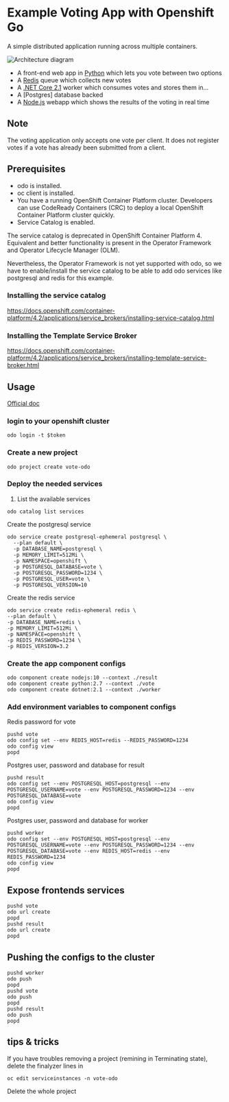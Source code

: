 # Example Voting App with Openshift Go

A simple distributed application running across multiple containers.

![Architecture diagram](architecture.png)

* A front-end web app in [Python](/vote) which lets you vote between two options
* A [Redis](https://hub.docker.com/_/redis/) queue which collects new votes
* A [.NET Core 2.1](/worker) worker which consumes votes and stores them in…
* A [Postgres] database backed
* A [Node.js](/result) webapp which shows the results of the voting in real time


## Note

The voting application only accepts one vote per client. It does not register votes if a vote has already been submitted from a client.

## Prerequisites

* odo is installed.
* oc client is installed.
* You have a running OpenShift Container Platform cluster. Developers can use CodeReady Containers (CRC) to deploy a local OpenShift Container Platform cluster quickly.
* Service Catalog is enabled.

The service catalog is deprecated in OpenShift Container Platform 4. Equivalent and better functionality is present in the Operator Framework and Operator Lifecycle Manager (OLM).

Nevertheless, the Operator Framework is not yet supported with odo, so we have to enable/install the service catalog to be able to add odo services like postgresql and redis for this example.

### Installing the service catalog

https://docs.openshift.com/container-platform/4.2/applications/service_brokers/installing-service-catalog.html

### Installing the Template Service Broker

https://docs.openshift.com/container-platform/4.2/applications/service_brokers/installing-template-service-broker.html

## Usage

[Official doc](https://docs.openshift.com/container-platform/4.2/cli_reference/openshift_developer_cli/understanding-odo.html)

### login to your openshift cluster

```
odo login -t $token
```

### Create a new project

```
odo project create vote-odo
```

### Deploy the needed services

1. List the available services

```
odo catalog list services
```

Create the postgresql service

```
odo service create postgresql-ephemeral postgresql \
  --plan default \
  -p DATABASE_NAME=postgresql \
  -p MEMORY_LIMIT=512Mi \
  -p NAMESPACE=openshift \
  -p POSTGRESQL_DATABASE=vote \
  -p POSTGRESQL_PASSWORD=1234 \
  -p POSTGRESQL_USER=vote \
  -p POSTGRESQL_VERSION=10
```

Create the redis service

```
odo service create redis-ephemeral redis \
--plan default \
-p DATABASE_NAME=redis \
-p MEMORY_LIMIT=512Mi \
-p NAMESPACE=openshift \
-p REDIS_PASSWORD=1234 \
-p REDIS_VERSION=3.2
```

### Create the app component configs

```
odo component create nodejs:10 --context ./result
odo component create python:2.7 --context ./vote
odo component create dotnet:2.1 --context ./worker
```

### Add environment variables to component configs

Redis password for vote

```
pushd vote
odo config set --env REDIS_HOST=redis --REDIS_PASSWORD=1234
odo config view
popd
```

Postgres user, password and database for result

```
pushd result 
odo config set --env POSTGRESQL_HOST=postgresql --env POSTGRESQL_USERNAME=vote --env POSTGRESQL_PASSWORD=1234 --env POSTGRESQL_DATABASE=vote
odo config view
popd
```

Postgres user, password and database for worker

```
pushd worker 
odo config set --env POSTGRESQL_HOST=postgresql --env POSTGRESQL_USERNAME=vote --env POSTGRESQL_PASSWORD=1234 --env POSTGRESQL_DATABASE=vote --env REDIS_HOST=redis --env REDIS_PASSWORD=1234
odo config view
popd
```

## Expose frontends services

```
pushd vote 
odo url create
popd
pushd result 
odo url create
popd
```

## Pushing the configs to the cluster

```
pushd worker 
odo push
popd
pushd vote 
odo push
popd
pushd result 
odo push
popd
```

## tips & tricks

If you have troubles removing a project (remining in Terminating state),
delete the finalyzer lines in

```
oc edit serviceinstances -n vote-odo
```

Delete the whole project

```

```


